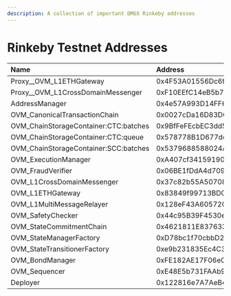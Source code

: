 ```yaml
---
description: A collection of important OMGX Rinkeby addresses
---
```


# Rinkeby Testnet Addresses

| Name | Address |
| :--- | :--- |
| Proxy\_\_OVM\_L1ETHGateway | 0x4F53A01556Dc6f120db9a1b4caE786D5f0b5792C |
| Proxy\_\_OVM\_L1CrossDomainMessenger | 0xF10EEfC14eB5b7885Ea9F7A631a21c7a82cf5D76 |
| AddressManager | 0x4e57A993D14FF6f2BCA23d9B174faA9c7AdC4A5A |
| OVM\_CanonicalTransactionChain | 0x0027cDa16D83D08978012c224181c6AED363511d |
| OVM\_ChainStorageContainer:CTC:batches | 0x9BfFeFEcbEC3dd539DF633E0866c038D4F28CF16 |
| OVM\_ChainStorageContainer:CTC:queue | 0x578778B1D677ded84706646eEb11Ea85079f7bf5 |
| OVM\_ChainStorageContainer:SCC:batches | 0x5379688588024A4E0c20f359241eD7A3D81AFB8f |
| OVM\_ExecutionManager | 0xA407cf34159190d84BfC6675bbFd81BAF3a81Bb3 |
| OVM\_FraudVerifier | 0x06BE1fDdA4d709f92B825F19879f4299947295A7 |
| OVM\_L1CrossDomainMessenger | 0x37c82b55A507085787A17A3a24158C0Aa646f4A3 |
| OVM\_L1ETHGateway | 0x83849f99713BD0352f08274C37678D33B26C234E |
| OVM\_L1MultiMessageRelayer | 0x128eF43A60572Cf20334C74b322FD54Bf3673fFB |
| OVM\_SafetyChecker | 0x44c95B39F4530eAc622Cdad372bD6CF3A144a92f |
| OVM\_StateCommitmentChain | 0x4621811E837633022E4F4ABadAaE8a4F301C5D1C |
| OVM\_StateManagerFactory | 0xD78bc1f70cbbD236D2185daA6e1191B26677FF77 |
| OVM\_StateTransitionerFactory | 0xe9b231835Ec4C34E57E27770350FA4111Dd899cd |
| OVM\_BondManager | 0xFE182AE17F06e024a1a81E4DE79205c527020436 |
| OVM\_Sequencer | 0xE48E5b731FAAb955d147FA954cba19d93Dc03529 |
| Deployer | 0x122816e7A7AeB40601d0aC0DCAA8402F7aa4cDfA |

